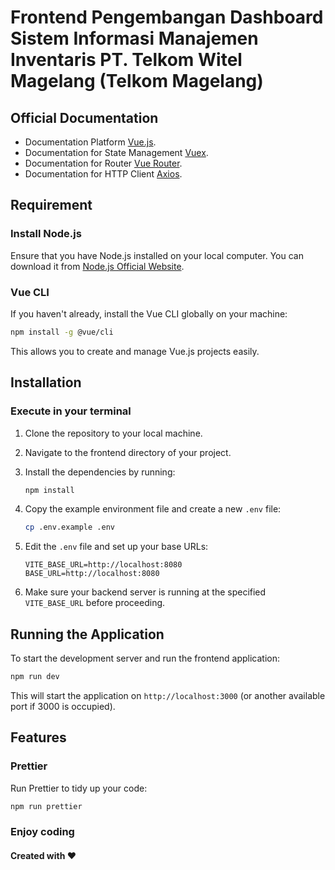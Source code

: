 # Frontend Pengembangan Dashboard Sistem Informasi Manajemen Inventaris PT. Telkom Witel Magelang (Telkom Magelang)

## Official Documentation

- Documentation Platform [Vue.js](https://vuejs.org/).
- Documentation for State Management [Vuex](https://vuex.vuejs.org/).
- Documentation for Router [Vue Router](https://router.vuejs.org/).
- Documentation for HTTP Client [Axios](https://axios-http.com/).

## Requirement

### Install Node.js

Ensure that you have Node.js installed on your local computer. You can download it from [Node.js Official Website](https://nodejs.org/en/).

### Vue CLI

If you haven't already, install the Vue CLI globally on your machine:

```bash
npm install -g @vue/cli
```

This allows you to create and manage Vue.js projects easily.

## Installation

### Execute in your terminal

1. Clone the repository to your local machine.

2. Navigate to the frontend directory of your project.

3. Install the dependencies by running:

   ```bash
   npm install
   ```

4. Copy the example environment file and create a new `.env` file:

   ```bash
   cp .env.example .env
   ```

5. Edit the `.env` file and set up your base URLs:

   ```env
   VITE_BASE_URL=http://localhost:8080
   BASE_URL=http://localhost:8080
   ```

6. Make sure your backend server is running at the specified `VITE_BASE_URL` before proceeding.

## Running the Application

To start the development server and run the frontend application:

```bash
npm run dev
```

This will start the application on `http://localhost:3000` (or another available port if 3000 is occupied).

## Features

### Prettier

Run Prettier to tidy up your code:

```bash
npm run prettier
```

### Enjoy coding

#### Created with ❤️
```
